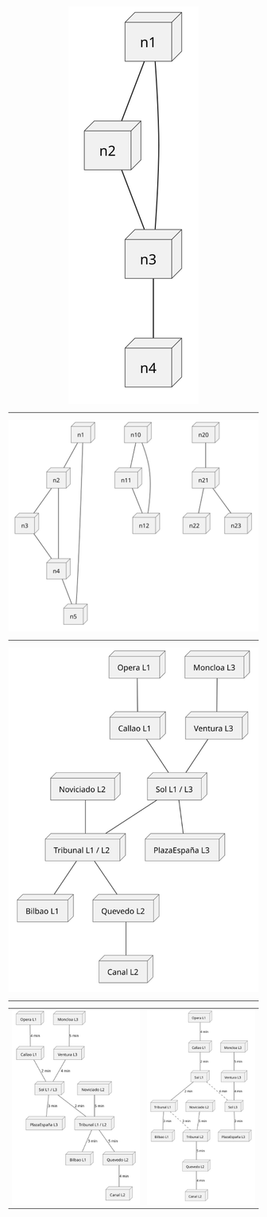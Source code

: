 <div align=center>
  
![](/images/temario/004-grafos/grafoBasico.svg)

---

![](/images/temario/004-grafos/grafos.svg)

---

![](/images/temario/004-grafos/grafoExtendido.svg)

---

|||
|:-:|:-:|
|![](/images/temario/004-grafos/grafoExtendido02.svg)|![](/images/temario/004-grafos/grafoExtendido03.svg)

</div>
